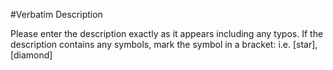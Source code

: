 #Verbatim Description

Please enter the description exactly as it appears including any typos.
If the description contains any symbols, mark the symbol in a bracket: i.e. [star], [diamond]